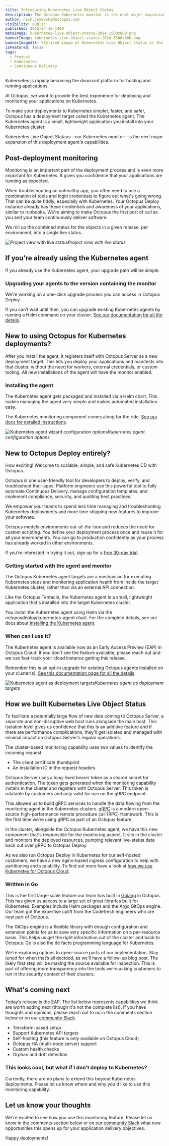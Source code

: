 ```yaml
---
title: Introducing Kubernetes Live Object Status
description: The Octopus Kubernetes monitor is the next major expansion of capabilities of the Octopus Kubernetes agent.
author: nick.josevski@octopus.com
visibility: public
published: 2025-04-16-1400
metaImage: kubernetes-live-object-status-2024-1500x800.png
bannerImage: kubernetes-live-object-status-2024-1500x800.png
bannerImageAlt: Stylized image of Kubernetes Live Object status in the Octopus UI showing a healthy status.
isFeatured: false
tags: 
  - Product
  - Kubernetes
  - Continuous Delivery
---
```


Kubernetes is rapidly becoming the dominant platform for hosting and running applications. 

At Octopus, we want to provide the best experience for deploying and monitoring your applications on Kubernetes.

To make your deployments to Kubernetes simpler, faster, and safer, Octopus has a deployment target called the Kubernetes agent. The Kubernetes agent is a small, lightweight application you install into your Kubernetes cluster. 

Kubernetes Live Object Stataus—our Kubernetes monitor—is the next major expansion of this deployment agent's capabilities. 

## Post-deployment monitoring

Monitoring is an important part of the deployment process and is even more important for Kubernetes. It gives you confidence that your applications are running as expected. 

When troubleshooting an unhealthy app, you often need to use a combination of tools and login credentials to figure out what's going wrong. That can be quite fiddly, especially with Kubernetes. Your Octopus Deploy instance already has these credentials and awareness of your applications, similar to runbooks. We're aiming to make Octopus the first port of call as you and your team continuously deliver software. 

We roll up the combined status for the objects in a given release, per environment, into a single live status.

![Project view with live status](klos-project-view.png "width=500")*Project view with live status*

## If you're already using the Kubernetes agent

If you already use the Kubernetes agent, your upgrade path will be simple.

### Upgrading your agents to the version containing the monitor

We're working on a one-click upgrade process you can access in Octopus Deploy. 

If you can’t wait until then, you can upgrade existing Kubernetes agents by running a Helm command on your cluster. [See our documentation for all the details](https://octopus.com/docs/kubernetes/live-object-status/installation#upgrading-an-existing-kubernetes-agent).

## New to using Octopus for Kubernetes deployments?

After you install the agent, it registers itself with Octopus Server as a new deployment target. This lets you deploy your applications and manifests into that cluster, without the need for workers, external credentials, or custom tooling. All new installations of the agent will have the monitor enabled.
 
### Installing the agent
 
The Kubernetes agent gets packaged and installed via a Helm chart. This makes managing the agent very simple and makes automated installation easy.

The Kubernetes monitoring component comes along for the ride. [See our docs for detailed instructions](https://octopus.com/docs/kubernetes/live-object-status/installation#upgrading-an-existing-kubernetes-agent).

![Kubernetes agent wizard configuration options](kubernetes-agent-wizard-config.png "width=500")*Kubernetes agent configuration options*

## New to Octopus Deploy entirely?

How exciting! Welcome to scalable, simple, and safe Kubernetes CD with Octopus.
 
Octopus is one user-friendly tool for developers to deploy, verify, and troubleshoot their apps. Platform engineers use this powerful tool to fully automate Continuous Delivery, manage configuration templates, and implement compliance, security, and auditing best practices.

We empower your teams to spend less time managing and troubleshooting Kubernetes deployments and more time shipping new features to improve your software.

Octopus models environments out-of-the-box and reduces the need for custom scripting. You define your deployment process once and reuse it for all your environments. You can go to production confidently as your process has already worked in other environments.

If you’re interested in trying it out, sign up for a [free 30-day trial](https://octopus.com/start).

### Getting started with the agent and monitor
 
The Octopus Kubernetes agent targets are a mechanism for executing Kubernetes steps and monitoring application health from inside the target Kubernetes cluster, rather than via an external API connection.

Like the Octopus Tentacle, the Kubernetes agent is a small, lightweight application that's installed into the target Kubernetes cluster.

You install the Kubernetes agent using Helm via the octopusdeploy/kubernetes-agent chart. For the complete details, see our docs about [installing the Kubernetes agent](https://octopus.com/docs/kubernetes/targets/kubernetes-agent#installing-the-kubernetes-agent).

### When can I use it?

The Kubernetes agent is available now as an Early Access Preview (EAP) in Octopus Cloud! If you don’t see the feature available, please reach out and we can fast-track your cloud instance getting this release.

Remember this is an opt-in upgrade for existing Octopus agents installed on your cluster(s). [See this documentation page for all the details](https://octopus.com/docs/kubernetes/live-object-status/installation#upgrading-an-existing-kubernetes-agent).

![Kubernetes agent as deployment targets](kubernetes-agent-wizard-config.png "width=500")*Kubernetes agent as deployment targets*

## How we built Kubernetes Live Object Status

To facilitate a potentially large flow of new data coming to Octopus Server, a separate and non-disruptive web host runs alongside the main host. This isolation level gives us confidence that this is an additive feature and if there are performance complications, they'll get isolated and managed with minimal impact on Octopus Server's regular operations.

The cluster-based monitoring capability uses two values to identify the incoming request: 

- The client certificate thumbprint
- An installation ID in the request headers 

Octopus Server uses a long-lived bearer token as a shared secret for authentication. The token gets generated when the monitoring capability installs in the cluster and registers with Octopus Server. This token is rotatable by customers and only valid for use on the gRPC endpoint.

This allowed us to build gRPC services to handle the data flowing from the monitoring agent in the Kubernetes clusters. [gRPC](https://grpc.io/) is a modern open-source high-performance remote procedure call (RPC) framework. This is the first time we’re using gRPC as part of an Octopus feature.

In the cluster, alongside the Octopus Kubernetes agent, we have this new component that's responsible for the monitoring aspect. It sits in the cluster and monitors the deployed resources, pumping relevant live-status data back out over gRPC to Octopus Deploy.

As we also run Octopus Deploy in Kubernetes for our self-hosted customers, we have a new nginx-based ingress configuration to help with partitioning and scalability. To find out more have a look at [how we use Kubernetes for Octopus Cloud](https://www.youtube.com/watch?v=DH7YDySEPHU).
 
### Written in Go

This is the first large-scale feature our team has built in [Golang](https://go.dev/) in Octopus. This has given us access to a large set of great libraries built for Kubernetes. Examples include Helm packages and the Argo GitOps engine. Our team got the expertise uplift from the Codefresh engineers who are now part of Octopus.

The GitOps engine is a flexible library with enough configuration and extension points for us to save very specific information on a per-resource basis. This helps us get the right information out of the cluster and back to Octopus. Go is also the de facto programming language for Kubernetes.

We're exploring options to open-source parts of our implementation. Stay tuned for when that’s all decided, as we'll have a follow-up blog post. The likely first step will be making the source available for inspection. This is part of offering more transparency into the tools we’re asking customers to run in the security context of their clusters.
 
## What's coming next

Today’s release is the EAP. The list below represents capabilities we think are worth adding next (though it's not the complete list). If you have thoughts and opinions, please reach out to us in the comments section below or on our [community Slack](https://octopus.com/slack). 

 - Terraform-based setup
 - Support Kubernetes API targets 
 - Self-hosting (this feature is only available on Octopus Cloud)
 - Octopus HA (multi-node server) support
 - Custom health checks
 - Orphan and drift detection

### This looks cool, but what if I don’t deploy to Kubernetes?

Currently, there are no plans to extend this beyond Kubernetes deployments. Please let us know where and why you'd like to use this monitoring capability.

## Let us know your thoughts

We're excited to see how you use this monitoring feature. Please let us know in the comments section below or on our [community Slack](https://octopus.com/slack) what new opportunities this opens up for your application delivery objectives.

Happy deployments!